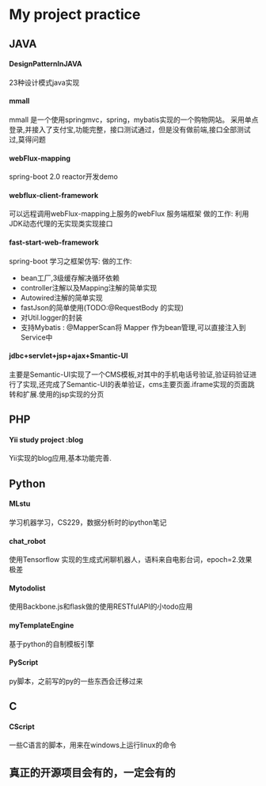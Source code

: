 
# My project practice

## JAVA

#### DesignPatternInJAVA
23种设计模式java实现

#### mmall
mmall 是一个使用springmvc，spring，mybatis实现的一个购物网站。
采用单点登录,并接入了支付宝,功能完整，接口测试通过，但是没有做前端,接口全部测试过,莫得问题

#### webFlux-mapping
spring-boot 2.0 reactor开发demo

#### webflux-client-framework
可以远程调用webFlux-mapping上服务的webFlux 服务端框架
做的工作:
利用JDK动态代理的无实现类实现接口

#### fast-start-web-framework
spring-boot 学习之框架仿写:
做的工作:

- bean工厂,3级缓存解决循环依赖
- controller注解以及Mapping注解的简单实现
- Autowired注解的简单实现
- fastJson的简单使用(TODO:@RequestBody 的实现)
- 对Util.logger的封装
- 支持Mybatis : @MapperScan将 Mapper 作为bean管理,可以直接注入到Service中

####  jdbc+servlet+jsp+ajax+Smantic-UI
主要是Semantic-UI实现了一个CMS模板,对其中的手机电话号验证,验证码验证进行了实现,还完成了Semantic-UI的表单验证，cms主要页面.iframe实现的页面跳转和扩展.使用的jsp实现的分页

## PHP

#### Yii study project :blog
Yii实现的blog应用,基本功能完善.


## Python

#### MLstu
学习机器学习，CS229，数据分析时的ipython笔记

#### chat_robot
使用Tensorflow 实现的生成式闲聊机器人，语料来自电影台词，epoch=2.效果极差

#### Mytodolist
使用Backbone.js和flask做的使用RESTfulAPI的小todo应用

#### myTemplateEngine
基于python的自制模板引擎

#### PyScript
py脚本，之前写的py的一些东西会迁移过来

## C

#### CScript
一些C语言的脚本，用来在windows上运行linux的命令


## 真正的开源项目会有的，一定会有的

